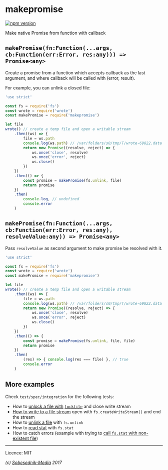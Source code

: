 # makepromise

[![npm version](https://badge.fury.io/js/makepromise.svg)](https://badge.fury.io/js/makepromise)

Make native Promise from function with callback

## `makePromise(fn:Function(...args, cb:Function(err:Error, res:any))) => Promise<any>`

Create a promise from a function which accepts callback as the last argument,
and where callback will be called with (error, result).

For example, you can unlink a closed file:

```js
'use strict'

const fs = require('fs')
const wrote = require('wrote')
const makePromise = require('makepromise')

let file
wrote() // create a temp file and open a writable stream
    .then((ws) => {
        file = ws.path
        console.log(ws.path) // /var/folders/s0/tmp/T/wrote-69822.data
        return new Promise((resolve, reject) => {
            ws.once('close', resolve)
            ws.once('error', reject)
            ws.close()
        })
    })
    .then(() => {
        const promise = makePromise(fs.unlink, file)
        return promise
    })
    .then(
        console.log, // undefined
        console.error
    )

```

## `makePromise(fn:Function(...args, cb:Function(err:Error, res:any), resolveValue:any)) => Promise<any>`

Pass `resolveValue` as second argument to make promise be resolved with it.

```js
'use strict'

const fs = require('fs')
const wrote = require('wrote')
const makePromise = require('makepromise')

let file
wrote() // create a temp file and open a writable stream
    .then((ws) => {
        file = ws.path
        console.log(ws.path) // /var/folders/s0/tmp/T/wrote-69822.data
        return new Promise((resolve, reject) => {
            ws.once('close', resolve)
            ws.once('error', reject)
            ws.close()
        })
    })
    .then(() => {
        const promise = makePromise(fs.unlink, file, file)
        return promise
    })
    .then(
        (res) => { console.log(res === file) }, // true
        console.error
    )
```

## More examples

Check `test/spec/integration` for the following tests:

* How to [unlock a file with](https://github.com/Sobesednik/makepromise/blob/master/test/spec/integration.js#L15)
[`lockfile`](https://www.npmjs.com/package/lockfile) and close write stream
* [How to write to a file stream](https://github.com/Sobesednik/makepromise/blob/master/test/spec/integration.js#L45) open with `fs.createWriteStream()` and end the stream
* How to [unlink a file](https://github.com/Sobesednik/makepromise/blob/master/test/spec/integration.js#L73) with `fs.unlink`
* How to [read stat](https://github.com/Sobesednik/makepromise/blob/master/test/spec/integration.js#L99) with `fs.stat`
* How to catch errors (example with trying to [call `fs.stat` with non-existent file](https://github.com/Sobesednik/makepromise/blob/master/test/spec/integration.js#L114))

---

Licence: MIT

*(c) [Sobesednik-Media](https://sobesednik.media) 2017*

